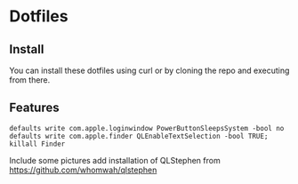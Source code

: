 Dotfiles
========

Install
-------
You can install these dotfiles using curl or by cloning the repo and executing from there.

Features
--------
```
defaults write com.apple.loginwindow PowerButtonSleepsSystem -bool no
defaults write com.apple.finder QLEnableTextSelection -bool TRUE; killall Finder
```

Include some pictures
add installation of QLStephen from https://github.com/whomwah/qlstephen
